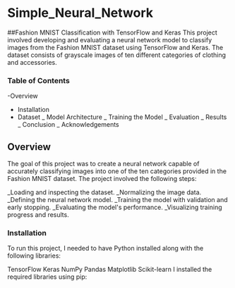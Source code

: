 # Simple_Neural_Network
##Fashion MNIST Classification with TensorFlow and Keras
This project involved developing and evaluating a neural network model to classify images from the Fashion MNIST dataset using TensorFlow and Keras. The dataset consists of grayscale images of ten different categories of clothing and accessories.
### Table of Contents
-Overview
- Installation
- Dataset
_ Model Architecture
_ Training the Model
_ Evaluation
_ Results
_ Conclusion
_ Acknowledgements
## Overview
The goal of this project was to create a neural network capable of accurately classifying images into one of the ten categories provided in the Fashion MNIST dataset. The project involved the following steps:

_Loading and inspecting the dataset.
_Normalizing the image data.
_Defining the neural network model.
_Training the model with validation and early stopping.
_Evaluating the model's performance.
_Visualizing training progress and results.

### Installation
To run this project, I needed to have Python installed along with the following libraries:

TensorFlow
Keras
NumPy
Pandas
Matplotlib
Scikit-learn
I installed the required libraries using pip:
